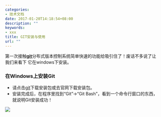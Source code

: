 ```yaml
---
categories:
- 技术文档
date: 2017-01-20T14:18:54+08:00
description: ""
keywords:
- xxx
title: GIT安装与使用
url: ""
---
```


第一次接触[**git**](http://www.liaoxuefeng.com/wiki/0013739516305929606dd18361248578c67b8067c8c017b000 )分布式版本控制系统简单快速的功能给吸引住了！废话不多说了让我们来看下 
它在windows下安装。

### 在Windows上安装Git
* 请点击[git](https://git-for-windows.github.io)下载安装包或去官网下载安装包。
* 安装完成后，在程序里找到“Git”->“Git Bash”，看到一个命令行窗口的东西，就说明Git安装成功！

![](/images/git.png)



